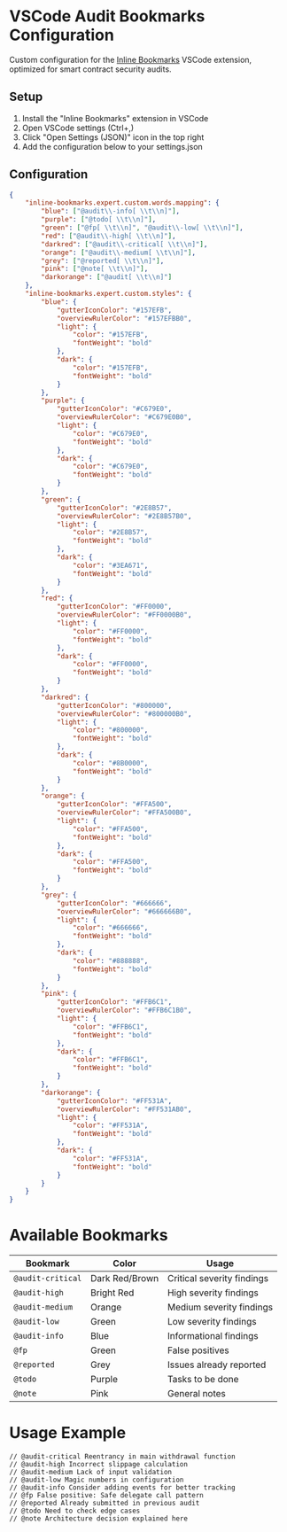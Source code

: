 # VSCode Audit Bookmarks Configuration

Custom configuration for the [Inline Bookmarks](https://marketplace.visualstudio.com/items?itemName=tintinweb.vscode-inline-bookmarks) VSCode extension, optimized for smart contract security audits.

## Setup
1. Install the "Inline Bookmarks" extension in VSCode
2. Open VSCode settings (Ctrl+,)
3. Click "Open Settings (JSON)" icon in the top right
4. Add the configuration below to your settings.json

## Configuration

```json
{
    "inline-bookmarks.expert.custom.words.mapping": {
        "blue": ["@audit\\-info[ \\t\\n]"],
        "purple": ["@todo[ \\t\\n]"],
        "green": ["@fp[ \\t\\n]", "@audit\\-low[ \\t\\n]"],
        "red": ["@audit\\-high[ \\t\\n]"],
        "darkred": ["@audit\\-critical[ \\t\\n]"],
        "orange": ["@audit\\-medium[ \\t\\n]"],
        "grey": ["@reported[ \\t\\n]"],
        "pink": ["@note[ \\t\\n]"],
        "darkorange": ["@audit[ \\t\\n]"]
    },
    "inline-bookmarks.expert.custom.styles": {
        "blue": {
            "gutterIconColor": "#157EFB",
            "overviewRulerColor": "#157EFBB0",
            "light": {
                "color": "#157EFB",
                "fontWeight": "bold"
            },
            "dark": {
                "color": "#157EFB",
                "fontWeight": "bold"
            }
        },
        "purple": {
            "gutterIconColor": "#C679E0",
            "overviewRulerColor": "#C679E0B0",
            "light": {
                "color": "#C679E0",
                "fontWeight": "bold"
            },
            "dark": {
                "color": "#C679E0",
                "fontWeight": "bold"
            }
        },
        "green": {
            "gutterIconColor": "#2E8B57",
            "overviewRulerColor": "#2E8B57B0",
            "light": {
                "color": "#2E8B57",
                "fontWeight": "bold"
            },
            "dark": {
                "color": "#3EA671",
                "fontWeight": "bold"
            }
        },
        "red": {
            "gutterIconColor": "#FF0000",
            "overviewRulerColor": "#FF0000B0",
            "light": {
                "color": "#FF0000",
                "fontWeight": "bold"
            },
            "dark": {
                "color": "#FF0000",
                "fontWeight": "bold"
            }
        },
        "darkred": {
            "gutterIconColor": "#800000",
            "overviewRulerColor": "#800000B0",
            "light": {
                "color": "#800000",
                "fontWeight": "bold"
            },
            "dark": {
                "color": "#8B0000",
                "fontWeight": "bold"
            }
        },
        "orange": {
            "gutterIconColor": "#FFA500",
            "overviewRulerColor": "#FFA500B0",
            "light": {
                "color": "#FFA500",
                "fontWeight": "bold"
            },
            "dark": {
                "color": "#FFA500",
                "fontWeight": "bold"
            }
        },
        "grey": {
            "gutterIconColor": "#666666",
            "overviewRulerColor": "#666666B0",
            "light": {
                "color": "#666666",
                "fontWeight": "bold"
            },
            "dark": {
                "color": "#888888",
                "fontWeight": "bold"
            }
        },
        "pink": {
            "gutterIconColor": "#FFB6C1",
            "overviewRulerColor": "#FFB6C1B0",
            "light": {
                "color": "#FFB6C1",
                "fontWeight": "bold"
            },
            "dark": {
                "color": "#FFB6C1",
                "fontWeight": "bold"
            }
        },
        "darkorange": {
            "gutterIconColor": "#FF531A",
            "overviewRulerColor": "#FF531AB0",
            "light": {
                "color": "#FF531A",
                "fontWeight": "bold"
            },
            "dark": {
                "color": "#FF531A",
                "fontWeight": "bold"
            }
        }
    }
}
```
# Available Bookmarks

| Bookmark | Color | Usage |
|----------|--------|-------|
| `@audit-critical` | Dark Red/Brown | Critical severity findings |
| `@audit-high` | Bright Red | High severity findings |
| `@audit-medium` | Orange | Medium severity findings |
| `@audit-low` | Green | Low severity findings |
| `@audit-info` | Blue | Informational findings |
| `@fp` | Green | False positives |
| `@reported` | Grey | Issues already reported |
| `@todo` | Purple | Tasks to be done |
| `@note` | Pink | General notes |

# Usage Example
```solidity
// @audit-critical Reentrancy in main withdrawal function
// @audit-high Incorrect slippage calculation
// @audit-medium Lack of input validation
// @audit-low Magic numbers in configuration
// @audit-info Consider adding events for better tracking
// @fp False positive: Safe delegate call pattern
// @reported Already submitted in previous audit
// @todo Need to check edge cases
// @note Architecture decision explained here
